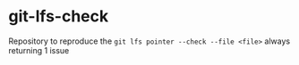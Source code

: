 # git-lfs-check
Repository to reproduce the `git lfs pointer --check --file <file>` always returning 1 issue
